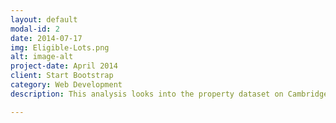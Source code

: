 ```yaml
---
layout: default
modal-id: 2
date: 2014-07-17
img: Eligible-Lots.png
alt: image-alt
project-date: April 2014
client: Start Bootstrap
category: Web Development
description: This analysis looks into the property dataset on Cambridge Open Data portal. The maps created and analysis were used for Harvard Graduate School of Design's Land Use Law Zoning Code Exercise where we are meant to analyze an existing zoning code and propose beneficial changes. My paper is about the eligible lots for ADUs and how criteria can be relaxed to encourage development. Full repo is available <a href = "https://ericenglin.github.io/cambridge-property-analysis/"> here</a>. 

---
```

